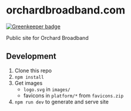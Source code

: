 # orchardbroadband.com

[![Greenkeeper badge](https://badges.greenkeeper.io/OrchardBroadband/orchardbroadband.com.svg)](https://greenkeeper.io/)

Public site for Orchard Broadband

## Development

1. Clone this repo
2. `npm install`
3. Get images
   - `logo.svg` in `images/`
   - favicons in `platform/*` from `favicons.zip`
4. `npm run dev` to generate and serve site

